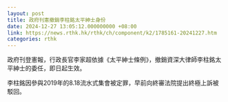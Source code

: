 ```yaml
---
layout: post
title: 政府刊憲撤銷李柱銘太平紳士身份
date: 2024-12-27 13:05:12.000000000 +08:00
link: https://news.rthk.hk/rthk/ch/component/k2/1785161-20241227.htm
categories: rthk
---
```


政府刊登憲報，行政長官李家超依據《太平紳士條例》，撤銷資深大律師李柱銘太平紳士的委任，即日起生效。

李柱銘因參與2019年的8.18流水式集會被定罪，早前向終審法院提出終極上訴被駁回。

